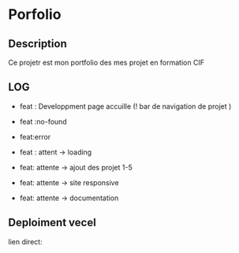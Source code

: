 # Porfolio

## Description

Ce projetr est mon portfolio des mes projet en formation CIF 



## LOG

- feat : Developpment page accuille (! bar de navigation de projet )

- feat :no-found

- feat:error

- feat : attent -> loading

- feat: attente -> ajout des projet 1-5

- feat: attente -> site responsive 

- feat: attente -> documentation

## Deploiment vecel

lien direct:
